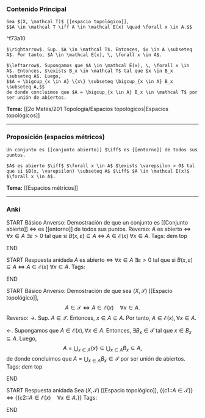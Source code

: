 ### Contenido Principal

```ad-proposition
Sea $(X, \mathcal T)$ [[espacio topológico]],
$$A \in \mathcal T \iff A \in \mathcal E(x) \quad \forall x \in A.$$
```

^f73a10

```ad-proof
$\rightarrow$. Sup. $A \in \mathcal T$. Entonces, $x \in A \subseteq A$. Por tanto, $A \in \mathcal E(x), \, \forall x \in A$.

$\leftarrow$. Supongamos que $A \in \mathcal E(x), \, \forall x \in A$. Entonces, $\exists B_x \in \mathcal T$ tal que $x \in B_x \subseteq A$. Luego,
$$A = \bigcup_{x \in A} \{x\} \subseteq \bigcup_{x \in A} B_x \subseteq A,$$
de donde concluimos que $A = \bigcup_{x \in A} B_x \in \mathcal T$ por ser unión de abiertos.
```

**Tema:** [[2o Mates/201 Topología/Espacios topológicos|Espacios topológicos]]

---
### Proposición (espacios métricos)

```ad-proposition
Un conjunto es [[conjunto abierto]] $\iff$ es [[entorno]] de todos sus puntos.
```

```ad-proof
$A$ es abierto $\iff$ $\forall x \in A$ $\exists \varepsilon > 0$ tal que si $B(x, \varepsilon) \subseteq A$ $\iff$ $A \in \mathcal E(x)$ $\forall x \in A$.
```

**Tema:** [[Espacios métricos]]

---
### Anki

START
Básico
Anverso: Demostración de que un conjunto es [[Conjunto abierto]] $\iff$ es [[entorno]] de todos sus puntos.
Reverso: $A$ es abierto $\iff$ $\forall x \in A$ $\exists \varepsilon > 0$ tal que si $B(x, \varepsilon) \subseteq A$ $\iff$ $A \in \mathcal E(x)$ $\forall x \in A$.
Tags: dem top
<!--ID: 1727083427869-->
END

START
Respuesta anidada
$A$ es abierto $\iff$ $\forall x \in A$ $\exists \varepsilon > 0$ tal que si $B(x, \varepsilon) \subseteq A$ $\iff$ $A \in \mathcal E(x)$ $\forall x \in A$.
Tags:
<!--ID: 1727083427871-->
END

START
Básico
Anverso: Demostración de que sea $(X, \mathcal T)$ [[Espacio topológico]],
$$A \in \mathcal T \iff A \in \mathcal E(x) \quad \forall x \in A.$$
Reverso:
$\rightarrow$. Sup. $A \in \mathcal T$. Entonces, $x \in A \subseteq A$. Por tanto, $A \in \mathcal E(x), \, \forall x \in A$.

$\leftarrow$. Supongamos que $A \in \mathcal E(x), \, \forall x \in A$. Entonces, $\exists B_x \in \mathcal T$ tal que $x \in B_x \subseteq A$. Luego,
$$A = \bigcup_{x \in A} \{x\} \subseteq \bigcup_{x \in A} B_x \subseteq A,$$
de donde concluimos que $A = \bigcup_{x \in A} B_x \in \mathcal T$ por ser unión de abiertos.
Tags: dem top
<!--ID: 1727339263770-->
END

START
Respuesta anidada
Sea $(X, \mathcal T)$ [[Espacio topológico]], {{c1::$A \in \mathcal T$}} $\iff$ {{c2::$A \in \mathcal E(x) \quad \forall x \in A.$}}
Tags:
<!--ID: 1727339263779-->
END